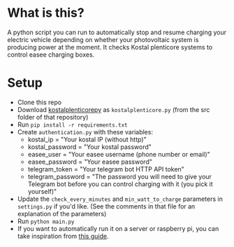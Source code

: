 # What is this?

A python script you can run to automatically stop and resume charging your electric vehicle depending on whether your photovoltaic system is producing power at the moment.
It checks Kostal plenticore systems to control easee charging boxes.

# Setup
- Clone this repo
- Download [kostalplenticorepy](https://github.com/ITTV-tools/kostalplenticorepy) as `kostalplenticore.py` (from the src folder of that repository)
- Run `pip install -r requirements.txt`
- Create `authentication.py` with these variables:
  - kostal_ip = "Your kostal IP (without http)"
  - kostal_password = "Your kostal password"
  - easee_user = "Your easee username (phone number or email)"
  - easee_password = "Your easee password"
  - telegram_token = "Your telegram bot HTTP API token"
  - telegram_password = "The password you will need to give your Telegram bot before you can control charging with it (you pick it yourself)"
- Update the `check_every_minutes` and `min_watt_to_charge` parameters in `settings.py` if you'd like. (See the comments in that file for an explanation of the parameters)
- Run `python main.py`
- If you want to automatically run it on a server or raspberry pi, you can take inspiration from [this guide](https://www.raspberrypi-spy.co.uk/2015/10/how-to-autorun-a-python-script-on-boot-using-systemd/).